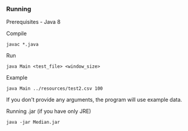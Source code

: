 ### Running

Prerequisites - Java 8

Compile

```
javac *.java
```

Run

```
java Main <test_file> <window_size>
```

Example

```
java Main ../resources/test2.csv 100
```

If you don't provide any arguments, the program will use example data.


Running .jar (if you have only JRE)

```
java -jar Median.jar
```

